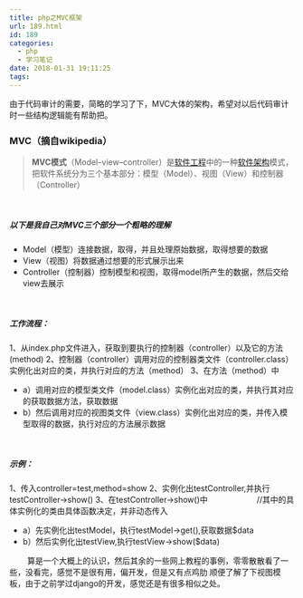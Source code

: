 ```yaml
---
title: php之MVC框架
url: 189.html
id: 189
categories:
  - php
  - 学习笔记
date: 2018-01-31 19:11:25
tags:
---
```


由于代码审计的需要，简略的学习了下，MVC大体的架构，希望对以后代码审计时一些结构逻辑能有帮助把。  

### MVC（摘自wikipedia）

> **MVC模式**（Model–view–controller）是[软件工程](https://zh.wikipedia.org/wiki/%E8%BD%AF%E4%BB%B6%E5%B7%A5%E7%A8%8B "软件工程")中的一种[软件架构](https://zh.wikipedia.org/wiki/%E8%BD%AF%E4%BB%B6%E6%9E%B6%E6%9E%84 "软件架构")模式，把软件系统分为三个基本部分：模型（Model）、视图（View）和控制器（Controller）

 

##### 以下是我自己对MVC三个部分一个粗略的理解

*   Model（模型）连接数据，取得，并且处理原始数据，取得想要的数据
*   View（视图）将数据通过想要的形式展示出来
*   Controller（控制器）控制模型和视图，取得model所产生的数据，然后交给view去展示

 

##### 工作流程：

1、从index.php文件进入，获取到要执行的控制器（controller）以及它的方法(method) 2、控制器（controller）调用对应的控制器类文件（controller.class）实例化出对应的类，并执行对应的方法（method） 3、在方法（method）中

*   a）调用对应的模型类文件（model.class）实例化出对应的类，并执行其对应的获取数据方法，获取数据
*   b）然后调用对应的视图类文件（view.class）实例化出对应的类，并传入模型取得的数据，执行对应的方法展示数据

 

##### 示例：

1、传入controller=test,method=show 2、实例化出testController,并执行testController->show() 3、在testController->show()中                      //其中的具体实例化的类由具体函数决定，并非动态传入

*   a）先实例化出testModel，执行testModel->get(),获取数据$data
*   b）然后实例化出testView,执行testView->show($data)

        算是一个大概上的认识，然后其余的一些网上教程的事例，零零散散看了一些，没看完，感觉不是很有用，偏开发，但是又有点鸡肋 顺便了解了下视图模板，由于之前学过django的开发，感觉还是有很多相似之处。